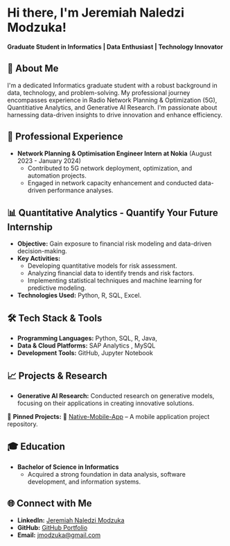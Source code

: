 # Hi there, I'm Jeremiah Naledzi Modzuka!

**Graduate Student in Informatics | Data Enthusiast | Technology Innovator**

## 🚀 About Me

I'm a dedicated Informatics graduate student with a robust background in data, technology, and problem-solving. My professional journey encompasses experience in Radio Network Planning & Optimization (5G), Quantitiative Analytics, and Generative AI Research. I'm passionate about harnessing data-driven insights to drive innovation and enhance efficiency.

## 💼 Professional Experience

- **Network Planning & Optimisation Engineer Intern at Nokia** (August 2023 - January 2024)
  - Contributed to 5G network deployment, optimization, and automation projects.
  - Engaged in network capacity enhancement and conducted data-driven performance analyses.
 
## 📊 Quantitative Analytics - Quantify Your Future Internship

- **Objective:** Gain exposure to financial risk modeling and data-driven decision-making.
- **Key Activities:**
  - Developing quantitative models for risk assessment.
  - Analyzing financial data to identify trends and risk factors.
  - Implementing statistical techniques and machine learning for predictive modeling.
- **Technologies Used:** Python, R, SQL, Excel.


## 🛠 Tech Stack & Tools

- **Programming Languages:** Python, SQL, R, Java, 
- **Data & Cloud Platforms:** SAP Analytics , MySQL
- **Development Tools:** GitHub, Jupyter Notebook

## 📈 Projects & Research

- **Generative AI Research:** Conducted research on generative models, focusing on their applications in creating innovative solutions.

📌 **Pinned Projects:**
🔹 [Native-Mobile-App](https://github.com/jmodzuka/Native-Mobile-App) – A mobile application project repository.


## 🎓 Education

- **Bachelor of Science in Informatics**
  - Acquired a strong foundation in data analysis, software development, and information systems.

## 🌐 Connect with Me

- **LinkedIn:** [Jeremiah Naledzi Modzuka](https://www.linkedin.com/in/jeremiah-naledzi-modzuka)
- **GitHub:** [GitHub Portfolio](https://github.com/jmodzuka?tab=repositories)
- **Email:** jmodzuka@gmail.com






